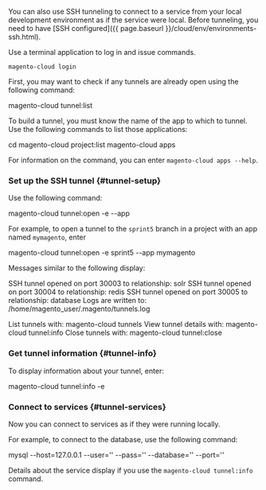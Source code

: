You can also use SSH tunneling to connect to a service from your local development environment as if the service were local. Before tunneling, you need to have [SSH configured]({{ page.baseurl }}/cloud/env/environments-ssh.html).

Use a terminal application to log in and issue commands.

    magento-cloud login

First, you may want to check if any tunnels are already open using the following command:

 magento-cloud tunnel:list

To build a tunnel, you must know the name of the app to which to tunnel. Use the following commands to list those applications:

 cd <project directory>
 magento-cloud project:list
 magento-cloud apps

For information on the command, you can enter `magento-cloud apps --help`.

### Set up the SSH tunnel {#tunnel-setup}

Use the following command:

 magento-cloud tunnel:open -e <environment ID> --app <app name>

For example, to open a tunnel to the `sprint5` branch in a project with an app named `mymagento`, enter

 magento-cloud tunnel:open -e sprint5 --app mymagento

Messages similar to the following display:

 SSH tunnel opened on port 30003 to relationship: solr
 SSH tunnel opened on port 30004 to relationship: redis
 SSH tunnel opened on port 30005 to relationship: database
 Logs are written to: /home/magento_user/.magento/tunnels.log

 List tunnels with: magento-cloud tunnels
 View tunnel details with: magento-cloud tunnel:info
 Close tunnels with: magento-cloud tunnel:close

### Get tunnel information {#tunnel-info}

To display information about your tunnel, enter:

 magento-cloud tunnel:info -e <environment ID>

### Connect to services {#tunnel-services}

Now you can connect to services as if they were running locally.

For example, to connect to the database, use the following command:

 mysql --host=127.0.0.1 --user='<database username>' --pass='<user password>' --database='<name>' --port='<port>'

Details about the service display if you use the `magento-cloud tunnel:info` command.